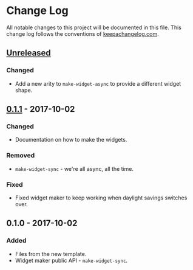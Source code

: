 # Change Log
All notable changes to this project will be documented in this file. This change log follows the conventions of [keepachangelog.com](http://keepachangelog.com/).

## [Unreleased]
### Changed
- Add a new arity to `make-widget-async` to provide a different widget shape.

## [0.1.1] - 2017-10-02
### Changed
- Documentation on how to make the widgets.

### Removed
- `make-widget-sync` - we're all async, all the time.

### Fixed
- Fixed widget maker to keep working when daylight savings switches over.

## 0.1.0 - 2017-10-02
### Added
- Files from the new template.
- Widget maker public API - `make-widget-sync`.

[Unreleased]: https://github.com/your-name/codejam-clj/compare/0.1.1...HEAD
[0.1.1]: https://github.com/your-name/codejam-clj/compare/0.1.0...0.1.1
